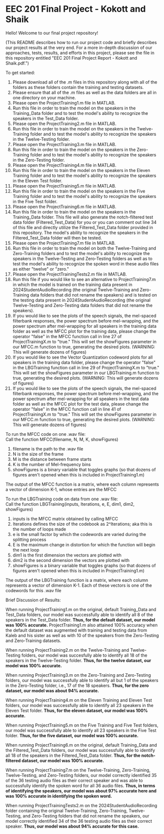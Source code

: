 # EEC 201 Final Project - Kokott and Shaik
Hello! Welcome to our final project repository!

(This README describes how to run our project code and briefly describes our project results at the very end. For a more in-depth discussion of our approaches, tests, results, and efforts in this project, please see the file in this repository entitled "EEC 201 Final Project Report - Kokott and Shaik.pdf.")

To get started:
1. Please download all of the .m files in this repository along with all of the folders as these folders contain the training and testing datasets.
2. Please ensure that all of the .m files as well as the data folders are all in one directory on your machine.
3. Please open the ProjectTraining1.m file in MATLAB.
4. Run this file in order to train the model on the speakers in the Training_Data folder and to test the model's ability to recognize the speakers in the Test_Data folder.
5. Please open the ProjectTraining2.m file in MATLAB.
6. Run this file in order to train the model on the speakers in the Twelve-Training folder and to test the model's ability to recognize the speakers in the Twelve-Testing folder.
7. Please open the ProjectTraining3.m file in MATLAB.
8. Run this file in order to train the model on the speakers in the Zero-Training folder and to test the model's ability to recognize the speakers in the Zero-Testing folder.
9. Please open the ProjectTraining4.m file in MATLAB.
10. Run this file in order to train the model on the speakers in the Eleven Training folder and to test the model's ability to recognize the speakers in the Eleven Test folder.
11. Please open the ProjectTraining5.m file in MATLAB.
12. Run this file in order to train the model on the speakers in the Five Training folder and to test the model's ability to recognize the speakers in the Five Test folder.
13. Please open the ProjectTraining6.m file in MATLAB.
14. Run this file in order to train the model on the speakers in the Training_Data folder. This file will also generate the notch-filtered test data folder (Filtered_Test_Data) for you or you can comment out line 34 of this file and directly utilize the Filtered_Test_Data folder provided in this repository. The model's ability to recognize the speakers in the Filtered_Test_Data folder will then be tested.
15. Please open the ProjectTraining7.m file in MATLAB.
16. Run this file in order to train the model on both the Twelve-Training and Zero-Training folders and to test the model's ability to recognize the speakers in the Twelve-Testing and Zero-Testing folders as well as to test the model's ability to recognize the spoken word in these audio files as either "twelve" or "zero."
17. Please open the ProjectTrainingTests2.m file in MATLAB.
18. Run this file if you would like to see an alternative to ProjectTraining7.m in which the model is trained on the training data present in 2024StudentAudioRecording (the original Twelve-Training and Zero-Training data folders that did not rename the speakers) and is tested on the testing data present in 2024StudentAudioRecording (the original Twelve-Testing and Zero-Testing data folders that did not rename the speakers).
19. If you would like to see the plots of the speech signals, the mel-spaced filterbank responses, the power spectrum before mel-wrapping, and the power spectrum after mel-wrapping for all speakers in the training data folder as well as the MFCC plot for the training data, please change the operator "false" in the MFCC function call in line 27 of ProjectTrainingX.m to "true." This will set the showFigures parameter in our MFCC.m function to true, generating the desired plots. (WARNING: This will generate dozens of figures)
20. If you would like to see the Vector Quantization codeword plots for all speakers in the training data folder, please change the operator "false" in the LBGTraining function call in line 29 of ProjectTrainingX.m to "true." This will set the showFigures parameter in our LBGTraining.m function to true, generating the desired plots. (WARNING: This will generate dozens of figures)
21. If you would like to see the plots of the speech signals, the mel-spaced filterbank responses, the power spectrum before mel-wrapping, and the power spectrum after mel-wrapping for all speakers in the test data folder as well as the MFCC plot for the test data, please change the operator "false" in the MFCC function call in line 41 of ProjectTrainingX.m to "true." This will set the showFigures parameter in our MFCC.m function to true, generating the desired plots. (WARNING: This will generate dozens of figures)


To run the MFCC code on one .wav file:  
Call the function MFCC(filename, N, M, K, showFigures)  
1. filename is the path to the .wav file  
2. N is the size of the frame  
3. M is the distance between frame starts  
4. K is the number of Mel-frequency bins  
5. showFigures is a binary variable that toggles graphs (so that dozens of figures aren't opened when this is included in ProjectTraining1.m)

The output of the MFCC function is a matrix, where each column represents a vector of dimension K-1, whose entries are the MFCC


To run the LBGTraining code on data from one .wav file:  
Call the function LBGTraining(inputs, Iterations, e, E, dim1, dim2, showFigures)  
1. inputs is the MFCC matrix obtained by calling MFCC
2. Iterations defines the size of the codebook as 2^Iterations; aka this is the number of loops made
3. e is the small factor by which the codewords are varied during the splitting process
4. E is the maximum change in distortion for which the function will begin the next loop
5. dim1 is the first dimension the vectors are plotted with
6. dim2 is the second dimension the vectors are plotted with
7. showFigures is a binary variable that toggles graphs (so that dozens of figures aren't opened when this is included in ProjectTraining1.m)

The output of the LBGTraining function is a matrix, where each column represents a vector of dimension K-1. Each of these vectors is one of the codewords for this .wav file

Brief Discussion of Results:

When running ProjectTraining1.m on the original, default Training_Data and Test_Data folders, our model was successfully able to identify all 8 of the speakers in the Test_Data folder. **Thus, for the default dataset, our model was 100% accurate.** ProjectTraining1.m also attained 100% accuracy when the default dataset was augmented with training and testing data from Kaleb and his sister as well as with 10 of the speakers from the Zero-Testing and Zero-Training datasets.

When running ProjectTraining2.m on the Twelve-Training and Twelve-Testing folders, our model was succesfully able to identify all 18 of the speakers in the Twelve-Testing folder. **Thus, for the twelve dataset, our model was 100% accurate.**

When running ProjectTraining3.m on the Zero-Training and Zero-Testing folders, our model was successfully able to identify all but 1 of the speakers in the Zero-Testing folder, i.e., 17 of the 18 speakers. **Thus, for the zero dataset, our model was about 94% accurate.**

When running ProjectTraining4.m on the Eleven Training and Eleven Test folders, our model was successfully able to identify all 23 speakers in the Eleven Test folder. **Thus, for the eleven dataset, our model was 100% accurate.**

When running ProjectTraining5.m on the Five Training and Five Test folders, our model was successfully able to identify all 23 speakers in the Five Test folder. **Thus, for the five dataset, our model was 100% accurate.**

When running ProjectTraining6.m on the original, default Training_Data and the Filtered_Test_Data folders, our model was successfully able to identify all 18 of the speakers in the Filtered_Test_Data folder. **Thus, for the notch-filtered dataset, our model was 100% accurate.**

When running ProjectTraining7.m on the Twelve-Training, Zero-Training, Twelve-Testing, and Zero-Testing folders, our model correctly identified 35 of the 36 testing audio files as their correct speaker and was able to successfully identify the spoken word for all 36 audio files. **Thus, in terms of identifying the speakers, our model was about 97% accurate here and was 100% accurate in identifying the spoken word.**

When running ProjectTrainingTests2.m on the 2024StudentAudioRecording folder containing the original Twelve-Training, Zero-Training, Twelve-Testing, and Zero-Testing folders that did not rename the speakers, our model correctly identified 34 of the 36 testing audio files as their correct speaker. **Thus, our model was about 94% accurate for this case.**
